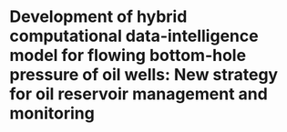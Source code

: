 # Development of hybrid computational data-intelligence model for flowing bottom-hole pressure of oil wells: New strategy for oil reservoir management and monitoring
